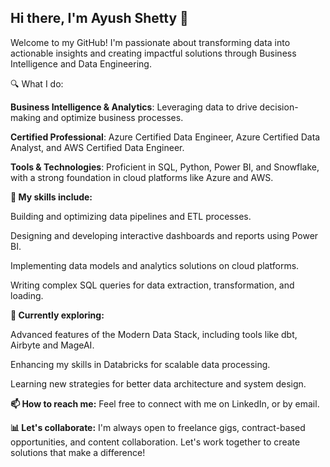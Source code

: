 ## Hi there, I'm Ayush Shetty 👋

Welcome to my GitHub! I'm passionate about transforming data into actionable insights and creating impactful solutions through Business Intelligence and Data Engineering.

🔍 What I do:

**Business Intelligence & Analytics**: Leveraging data to drive decision-making and optimize business processes.

**Certified Professional**: Azure Certified Data Engineer, Azure Certified Data Analyst, and AWS Certified Data Engineer.

**Tools & Technologies**: Proficient in SQL, Python, Power BI, and Snowflake, with a strong foundation in cloud platforms like Azure and AWS.

**🔧 My skills include:**

Building and optimizing data pipelines and ETL processes.

Designing and developing interactive dashboards and reports using Power BI.

Implementing data models and analytics solutions on cloud platforms.

Writing complex SQL queries for data extraction, transformation, and loading.

**🌱 Currently exploring:**

Advanced features of the Modern Data Stack, including tools like dbt, Airbyte and MageAI.

Enhancing my skills in Databricks for scalable data processing.

Learning new strategies for better data architecture and system design.

**📫 How to reach me:**
Feel free to connect with me on LinkedIn, or by email.

**📊 Let's collaborate:**
I'm always open to freelance gigs, contract-based opportunities, and content collaboration. Let's work together to create solutions that make a difference!


